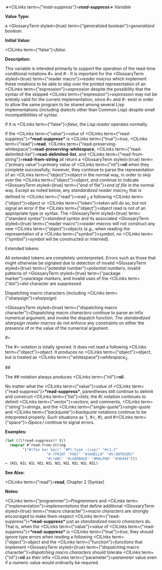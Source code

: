 *∗<ClLinks  term={"read-suppress"}><b>*read-suppress*</b></ClLinks>∗ Variable* 



**Value Type:** 



a <GlossaryTerm styled={true} term={"generalized boolean"}><i>generalized boolean</i></GlossaryTerm>. 



**Initial Value:** 



<ClLinks  term={"false"}><i>false</i></ClLinks>. 



**Description:** 



This variable is intended primarily to support the operation of the read-time conditional notations #+ and #-. It is important for the <GlossaryTerm styled={true} term={"reader macro"}><i>reader macros</i></GlossaryTerm> which implement these notations to be able to skip over the printed representation of an <ClLinks  term={"expression"}><i>expression</i></ClLinks> despite the possibility that the syntax of the skipped <ClLinks  term={"expression"}><i>expression</i></ClLinks> may not be entirely valid for the current implementation, since #+ and #- exist in order to allow the same program to be shared among several Lisp implementations (including dialects other than Common Lisp) despite small incompatibilities of syntax. 



If it is <ClLinks  term={"false"}><i>false</i></ClLinks>, the *Lisp reader* operates normally. 



If the <ClLinks  term={"value"}><i>value</i></ClLinks> of <ClLinks  term={"read-suppress"}><b>\*read-suppress\*</b></ClLinks> is <ClLinks  term={"true"}><i>true</i></ClLinks>, <ClLinks  term={"read"}><b>read</b></ClLinks>, <ClLinks  term={"read-preserving-whitespace"}><b>read-preserving-whitespace</b></ClLinks>, <ClLinks  term={"read-delimited-list"}><b>read-delimited-list</b></ClLinks>, and <ClLinks  term={"read-from-string"}><b>read-from-string</b></ClLinks> all return a <GlossaryTerm styled={true} term={"primary value"}><i>primary value</i></GlossaryTerm> of <ClLinks  term={"nil"}><b>nil</b></ClLinks> when they complete successfully; however, they continue to parse the representation of an <ClLinks  term={"object"}><i>object</i></ClLinks> in the normal way, in order to skip over the <ClLinks  term={"object"}><i>object</i></ClLinks>, and continue to indicate <GlossaryTerm styled={true} term={"end of file"}><i>end of file</i></GlossaryTerm> in the normal way. Except as noted below, any *standardized reader macro*<sub>2</sub> that is defined to <ClLinks  term={"read"}><i>read</i></ClLinks> <sub>2</sub> a following <ClLinks  term={"object"}><i>object</i></ClLinks> or <ClLinks  term={"token"}><i>token</i></ClLinks> will do so, but not signal an error if the <ClLinks  term={"object"}><i>object</i></ClLinks> read is not of an appropriate type or syntax. The <GlossaryTerm styled={true} term={"standard syntax"}><i>standard syntax</i></GlossaryTerm> and its associated <GlossaryTerm styled={true} term={"reader macro"}><i>reader macros</i></GlossaryTerm> will not construct any new <ClLinks  term={"object"}><i>objects</i></ClLinks> (*e.g.*, when reading the representation of a <ClLinks  term={"symbol"}><i>symbol</i></ClLinks>, no <ClLinks  term={"symbol"}><i>symbol</i></ClLinks> will be constructed or interned). 



Extended tokens 



All extended tokens are completely uninterpreted. Errors such as those that might otherwise be signaled due to detection of invalid <GlossaryTerm styled={true} term={"potential number"}><i>potential numbers</i></GlossaryTerm>, invalid patterns of <GlossaryTerm styled={true} term={"package marker"}><i>package markers</i></GlossaryTerm>, and invalid uses of the <ClLinks  term={"dot"}><i>dot</i></ClLinks> character are suppressed. 



Dispatching macro characters (including <ClLinks  term={"sharpsign"}><i>sharpsign</i></ClLinks>) 



<GlossaryTerm styled={true} term={"dispatching macro character"}><i>Dispatching macro characters</i></GlossaryTerm> continue to parse an infix numerical argument, and invoke the dispatch function. The *standardized sharpsign reader macros* do not enforce any constraints on either the presence of or the value of the numerical argument. 



#= 



The #= notation is totally ignored. It does not read a following <ClLinks  term={"object"}><i>object</i></ClLinks>. It produces no <ClLinks  term={"object"}><i>object</i></ClLinks>, but is treated as <ClLinks  term={"whitespace"}><i>whitespace</i></ClLinks><sub>2</sub>. 







 



 



\## 



The ## notation always produces <ClLinks  term={"nil"}><b>nil</b></ClLinks>. 



No matter what the <ClLinks  term={"value"}><i>value</i></ClLinks> of <ClLinks  term={"read-suppress"}><b>\*read-suppress\*</b></ClLinks>, parentheses still continue to delimit and construct <ClLinks  term={"list"}><i>lists</i></ClLinks>; the #( notation continues to delimit <ClLinks  term={"vector"}><i>vectors</i></ClLinks>; and comments, <ClLinks  term={"string"}><i>strings</i></ClLinks>, and the <ClLinks  term={"single-quote"}><i>single-quote</i></ClLinks> and <ClLinks  term={"backquote"}><i>backquote</i></ClLinks> notations continue to be interpreted properly. Such situations as ’), #&lt;, #), and #<ClLinks  term={"space"}><i>⟨Space⟩</i></ClLinks> continue to signal errors. 



**Examples:**
```lisp
(let ((\*read-suppress\* t)) 
  (mapcar #’read-from-string 
	    ’("#(foo bar baz)" "#P(:type :lisp)" "#c1.2" 
			       "#.(PRINT ’FOO)" "#3AHELLO" "#S(INTEGER)" 
			       "#\*ABC" "#\GARBAGE" "#RALPHA" "#3R444"))) 
→ (NIL NIL NIL NIL NIL NIL NIL NIL NIL NIL) 
```
**See Also:** 



<ClLinks  term={"read"}><b>read</b></ClLinks>, Chapter 2 (Syntax) 



**Notes:** 



<ClLinks  term={"programmer"}><i>Programmers</i></ClLinks> and <ClLinks  term={"implementation"}><i>implementations</i></ClLinks> that define additional <GlossaryTerm styled={true} term={"macro character"}><i>macro characters</i></GlossaryTerm> are strongly encouraged to make them respect <ClLinks  term={"read-suppress"}><b>\*read-suppress\*</b></ClLinks> just as *standardized macro characters* do. That is, when the <ClLinks  term={"value"}><i>value</i></ClLinks> of <ClLinks  term={"read-suppress"}><b>\*read-suppress\*</b></ClLinks> is <ClLinks  term={"true"}><i>true</i></ClLinks>, they should ignore type errors when reading a following <ClLinks  term={"object"}><i>object</i></ClLinks> and the <ClLinks  term={"function"}><i>functions</i></ClLinks> that implement <GlossaryTerm styled={true} term={"dispatching macro character"}><i>dispatching macro characters</i></GlossaryTerm> should tolerate <ClLinks  term={"nil"}><b>nil</b></ClLinks> as their infix <ClLinks  term={"parameter"}><i>parameter</i></ClLinks> value even if a numeric value would ordinarily be required. 



